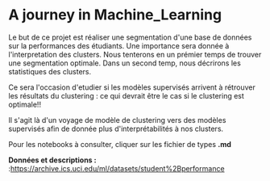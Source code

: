 # A journey in Machine_Learning


Le but de ce projet est réaliser une segmentation d'une base de données sur la performances des étudiants.
Une importance sera donnée à l'interpretation des clusters.
Nous tenterons en un prémier temps de trouver une segmentation optimale.
Dans un second temp, nous décrirons les  statistiques des clusters.

 Ce sera l'occasion d'etudier  si les modèles supervisés arrivent à rétrouver les résultats du clustering : ce qui devrait être le cas si le clustering est optimale!!

Il s'agit là d'un voyage de modèle de clustering vers des modèles supervisés afin de donnée plus d'interprétabilités à nos clusters.


Pour les notebooks à consulter, cliquer sur les fichier de types **.md**





**Données et descriptions :** :https://archive.ics.uci.edu/ml/datasets/student%2Bperformance
